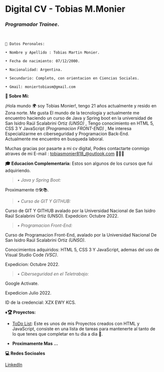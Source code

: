 # Digital CV - Tobias M.Monier
### _Programador Trainee_.

<br>

~~~
🧬 Datos Peronales: 
 
• Nombre y Apellido : Tobias Martin Monier.
    
• Fecha de nacimiento: 07/12/2000.
 
• Nacionalidad: Argentina.
 
• Secundario: Completo, con orientacion en Ciencias Sociales.

• Gmail: moniertobiasm@gmail.com
~~~

__🤠 Sobre Mi:__

 ¡Hola mundo 🌍  soy Tobias  Monier!, tengo 21 años actualmente y resido en Zona norte.
Me gusta El mundo de la tecnologia y actualmente me encuentro haciendo un curso de Java y Spring boot en la universidad de San Isidro Raúl Scalabrini Ortiz _(UNSO)_ , Tengo conocimiento en HTML 5, CSS 3 Y JavaScript _(Programacion FRONT-END)_ , Me interesa Especializarme en ciberseguridad y Programacion Back-End. <br>
Actualmente me encuentro en busqueda laboral.<br>

Muchas gracias por pasarte a mi cv digital, Podes contactarte conmigo atraves de mi E-mail : tobiasmonier818_@outlook.com 
🤖🐱‍👤  

__🎓 Educacion Complementaria:__ Estos son algunos de los cursos que 
fui adquiriendo.

>_• Java y Spring Boot:_

Proximamente 🤓🛠📚.

>_• Curso de GIT Y GITHUB:_

Curso de GIT Y GITHUB avalado por la Universidad Nacional de San Isidro Raúl Scalabrini Ortiz (UNSO).
Expedcion: Octubre 2022.

>_• Programacion Front-End:_

Curso de Programacion Front-End, avalado por la Universidad Nacional De San Isidro Raúl Scalabrini Ortiz _(UNSO)_.

Conocimientos adquiridos: HTML 5, CSS 3 Y JavaScript, ademas del uso de Visual Studio Code _(VSC)_.

Expedicion: Octubre 2022.


>_• Ciberseguridad en el Teletrabajo:_

Google Activate.

Expedicion Julio 2022.

ID de la credencial: XZX EWY KCS.

__♦🏆 Proyectos:__

* [ToDo List](https://lustrous-toffee-0a44eb.netlify.app/): Este es unos de mis Proyectos creados con HTML y JavaScript, consiste en una lista de tareas para mantenerte al tanto de lo que tenes que completar en tu dia a dia 📖. 

* __Proximamente Mas ...__


**💻 Redes Socioales**

[LinkedIn](https://www.linkedin.com/in/tobiasmonier/)   

